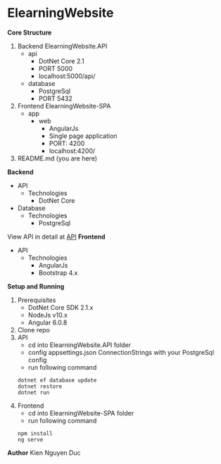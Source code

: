 # ElearningWebsite
**Core Structure**
1. Backend ElearningWebsite.API
    - api
        - DotNet Core 2.1
        - PORT 5000
        - localhost:5000/api/
    - database
        - PostgreSql
        - PORT 5432
2. Frontend ElearningWebsite-SPA
    - app
        - web
            - AngularJs
            - Single page application
            - PORT: 4200
            - localhost:4200/
3. README.md (you are here)

**Backend**
  - API
    - Technologies
        - DotNet Core
  - Database
    - Technologies
        - PostgreSql

View API in detail at [API](./ElearningWebsite.API/API.md)
**Frontend**
  - API
    - Technologies
        - AngularJs
        - Bootstrap 4.x

**Setup and Running**
1. Prerequisites
    - DotNet Core SDK 2.1.x
    - NodeJs v10.x
    - Angular 6.0.8
2. Clone repo 
3. API
    - cd into ElearningWebsite.API folder
    - config appsettings.json ConnectionStrings with your PostgreSql config
    - run following command
    ```shell
    dotnet ef database update
    dotnet restore
    dotnet run
    ```
4. Frontend
    - cd into ElearningWebsite-SPA folder
    - run following command 
    ```shell
    npm install
    ng serve
    ```

**Author**
Kien Nguyen Duc


